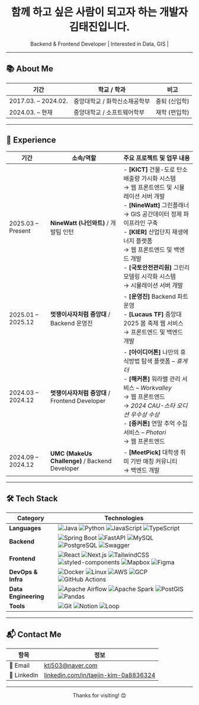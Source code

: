<h1 align="center">함께 하고 싶은 사람이 되고자 하는 개발자 김태진입니다.</h1>
<p align="center">
  Backend & Frontend Developer | Interested in Data, GIS |
</p>

---

## 📚 About Me

| 기간                  | 학교 / 학과                         | 비고         |
|-----------------------|-------------------------------------|--------------|
| 2017.03. – 2024.02.     | 중앙대학교 / 화학신소재공학부        | 중퇴 (신입학) |
| 2024.03. – 현재         | 중앙대학교 / 소프트웨어학부          | 재학 (편입학) |

---

## 💼 Experience

| 기간                 | 소속/역할                                           | 주요 프로젝트 및 업무 내용                                                                 |
|----------------------|----------------------------------------------------|----------------------------------------------------------------------------------------------|
| 2025.03 – Present    | **NineWatt (나인와트)** / 개발팀 인턴             | - **[KICT]** 건물-도로 탄소배출량 가시화 시스템<br>→ 웹 프론트엔드 및 시뮬레이션 서버 개발 <br> - **[NineWatt]** 그린플래너<br>→ GIS 공간데이터 정제 파이프라인 구축 <br> - **[KIER]** 산업단지 재생에너지 플랫폼<br>→ 웹 프론트엔드 및 백엔드 개발 <br> - **[국토안전관리원]** 그린리모델링 시각화 시스템<br>→ 시뮬레이션 서버 개발 |
| 2025.01 – 2025.12   | **멋쟁이사자처럼 중앙대** / Backend 운영진        | - **[운영진]** Backend 파트 운영<br> - **[Lucaus TF]** 중앙대 2025 봄 축제 웹 서비스<br>→ 프론트엔드 및 백엔드 개발 |
| 2024.03 – 2024.12   | **멋쟁이사자처럼 중앙대** / Frontend Developer     | - **[아이디어톤]** 나만의 휴식방법 탐색 플랫폼 – *휴게더* <br> - **[해커톤]** 워라밸 관리 서비스 – *Workvalley*<br>→ 웹 프론트엔드<br>→ *2024 CAU-스타 오디션 우수상 수상* <br> - **[중커톤]** 연말 추억 수집 서비스 – *Photori*<br>→ 웹 프론트엔드 |
| 2024.09 – 2024.12   | **UMC (MakeUs Challenge)** / Backend Developer     | - **[MeetPick]** 대학생 취미 기반 매칭 커뮤니티<br>→ 백엔드 개발 |

---

## 🛠 Tech Stack

| **Category**         | **Technologies** |
|----------------------|------------------|
| **Languages**        | ![Java](https://img.shields.io/badge/Java-007396?style=flat-square&logo=java&logoColor=white) ![Python](https://img.shields.io/badge/Python-3776AB?style=flat-square&logo=python&logoColor=white) ![JavaScript](https://img.shields.io/badge/JavaScript-F7DF1E?style=flat-square&logo=javascript&logoColor=black) ![TypeScript](https://img.shields.io/badge/TypeScript-3178C6?style=flat-square&logo=typescript&logoColor=white) |
| **Backend**          | ![Spring Boot](https://img.shields.io/badge/Spring_Boot-6DB33F?style=flat-square&logo=springboot&logoColor=white) ![FastAPI](https://img.shields.io/badge/FastAPI-009688?style=flat-square&logo=fastapi&logoColor=white) ![MySQL](https://img.shields.io/badge/MySQL-4479A1?style=flat-square&logo=mysql&logoColor=white) ![PostgreSQL](https://img.shields.io/badge/PostgreSQL-4169E1?style=flat-square&logo=postgresql&logoColor=white) ![Swagger](https://img.shields.io/badge/Swagger-85EA2D?style=flat-square&logo=swagger&logoColor=black) |
| **Frontend**         | ![React](https://img.shields.io/badge/React-61DAFB?style=flat-square&logo=react&logoColor=black) ![Next.js](https://img.shields.io/badge/Next.js-000000?style=flat-square&logo=next.js&logoColor=white) ![TailwindCSS](https://img.shields.io/badge/Tailwind_CSS-06B6D4?style=flat-square&logo=tailwind-css&logoColor=white) ![styled-components](https://img.shields.io/badge/styled--components-DB7093?style=flat-square&logo=styled-components&logoColor=white) ![Mapbox](https://img.shields.io/badge/Mapbox-000000?style=flat-square&logo=mapbox&logoColor=white) ![Figma](https://img.shields.io/badge/Figma-F24E1E?style=flat-square&logo=figma&logoColor=white) |
| **DevOps & Infra**   | ![Docker](https://img.shields.io/badge/Docker-2496ED?style=flat-square&logo=docker&logoColor=white) ![Linux](https://img.shields.io/badge/Linux-FCC624?style=flat-square&logo=linux&logoColor=black) ![AWS](https://img.shields.io/badge/AWS-232F3E?style=flat-square&logo=amazonaws&logoColor=white) ![GCP](https://img.shields.io/badge/GCP-4285F4?style=flat-square&logo=googlecloud&logoColor=white) ![GitHub Actions](https://img.shields.io/badge/GitHub_Actions-2088FF?style=flat-square&logo=githubactions&logoColor=white) |
| **Data Engineering** | ![Apache Airflow](https://img.shields.io/badge/Airflow-017CEE?style=flat-square&logo=apache-airflow&logoColor=white) ![Apache Spark](https://img.shields.io/badge/Spark-E25A1C?style=flat-square&logo=apachespark&logoColor=white) ![PostGIS](https://img.shields.io/badge/PostGIS-336791?style=flat-square&logo=postgis&logoColor=white) ![Pandas](https://img.shields.io/badge/Pandas-150458?style=flat-square&logo=pandas&logoColor=white) |
| **Tools**            | ![Git](https://img.shields.io/badge/Git-F05032?style=flat-square&logo=git&logoColor=white) ![Notion](https://img.shields.io/badge/Notion-000000?style=flat-square&logo=notion&logoColor=white) ![Loop](https://img.shields.io/badge/Loop-0256DC?style=flat-square&logo=loop&logoColor=white) |

---

## 📬 Contact Me

| 항목       | 정보 |
|------------|------|
| 📧 Email    | [ktj503@naver.com](mailto:ktj503@naver.com) |
| 🔗 LinkedIn | [linkedin.com/in/taejin-kim-0a8836324](https://www.linkedin.com/in/taejin-kim-0a8836324/) |

---

<p align="center">
  Thanks for visiting! 😊
</p>
